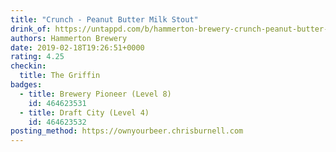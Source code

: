 ```yaml
---
title: "Crunch - Peanut Butter Milk Stout"
drink_of: https://untappd.com/b/hammerton-brewery-crunch-peanut-butter-milk-stout/2515713
authors: Hammerton Brewery
date: 2019-02-18T19:26:51+0000
rating: 4.25
checkin:
  title: The Griffin
badges:
  - title: Brewery Pioneer (Level 8)
    id: 464623531
  - title: Draft City (Level 4)
    id: 464623532
posting_method: https://ownyourbeer.chrisburnell.com
---
```

